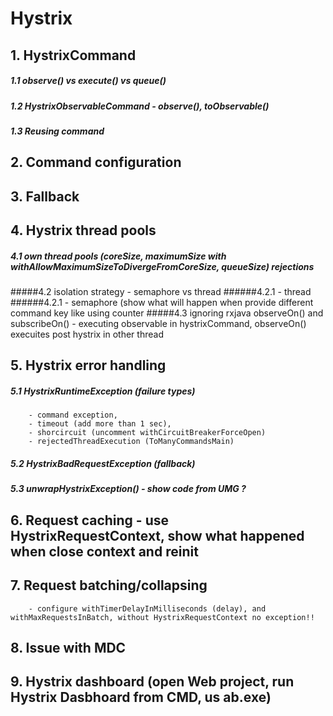 # Hystrix

## 1. HystrixCommand
##### 1.1 observe() vs execute() vs queue()
##### 1.2 HystrixObservableCommand - observe(), toObservable()
##### 1.3 Reusing command

## 2. Command configuration

## 3. Fallback

## 4. Hystrix thread pools
##### 4.1 own thread pools (coreSize, maximumSize with withAllowMaximumSizeToDivergeFromCoreSize, queueSize) rejections
#####4.2 isolation strategy - semaphore vs thread
######4.2.1 - thread
######4.2.1 - semaphore (show what will happen when provide different command key like using counter
#####4.3 ignoring rxjava observeOn() and subscribeOn() - executing observable in hystrixCommand, observeOn() execuites post hystrix in other thread

## 5. Hystrix error handling
##### 5.1 HystrixRuntimeException (failure types)
        - command exception,
        - timeout (add more than 1 sec),
        - shorcircuit (uncomment withCircuitBreakerForceOpen)
        - rejectedThreadExecution (ToManyCommandsMain)
##### 5.2 HystrixBadRequestException (fallback)
##### 5.3 unwrapHystrixException() - show code from UMG ?

## 6. Request caching - use HystrixRequestContext, show what happened when close context and reinit

## 7. Request batching/collapsing
        - configure withTimerDelayInMilliseconds (delay), and withMaxRequestsInBatch, without HystrixRequestContext no exception!!

## 8. Issue with MDC

## 9. Hystrix dashboard (open Web project, run Hystrix Dasbhoard from CMD, us ab.exe)

